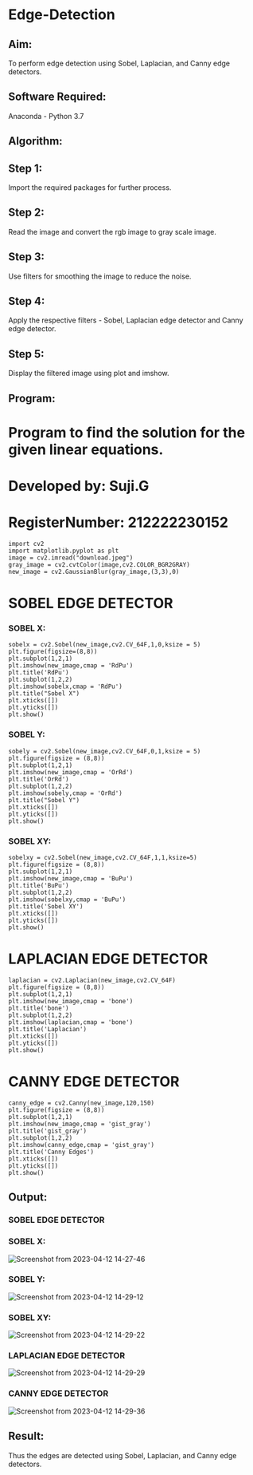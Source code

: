 # Edge-Detection
## Aim:
To perform edge detection using Sobel, Laplacian, and Canny edge detectors.

## Software Required:
Anaconda - Python 3.7

## Algorithm:
## Step 1:
Import the required packages for further process.

## Step 2:
Read the image and convert the rgb image to gray scale image.

## Step 3:
Use filters for smoothing the image to reduce the noise.

## Step 4:
Apply the respective filters - Sobel, Laplacian edge detector and Canny edge detector.

## Step 5:
Display the filtered image using plot and imshow.

 
## Program:
# Program to find the solution for the given linear equations.

# Developed by: Suji.G
# RegisterNumber: 212222230152

``` 
import cv2
import matplotlib.pyplot as plt
image = cv2.imread("download.jpeg")
gray_image = cv2.cvtColor(image,cv2.COLOR_BGR2GRAY)
new_image = cv2.GaussianBlur(gray_image,(3,3),0)
```

# SOBEL EDGE DETECTOR
### SOBEL X:
```
sobelx = cv2.Sobel(new_image,cv2.CV_64F,1,0,ksize = 5)
plt.figure(figsize=(8,8))
plt.subplot(1,2,1)
plt.imshow(new_image,cmap = 'RdPu')
plt.title('RdPu')
plt.subplot(1,2,2)
plt.imshow(sobelx,cmap = 'RdPu')
plt.title("Sobel X")
plt.xticks([])
plt.yticks([])
plt.show()
```

### SOBEL Y:
```
sobely = cv2.Sobel(new_image,cv2.CV_64F,0,1,ksize = 5)
plt.figure(figsize = (8,8))
plt.subplot(1,2,1)
plt.imshow(new_image,cmap = 'OrRd')
plt.title('OrRd')
plt.subplot(1,2,2)
plt.imshow(sobely,cmap = 'OrRd')
plt.title("Sobel Y")
plt.xticks([])
plt.yticks([])
plt.show()
```


### SOBEL XY:
```
sobelxy = cv2.Sobel(new_image,cv2.CV_64F,1,1,ksize=5)
plt.figure(figsize = (8,8))
plt.subplot(1,2,1)
plt.imshow(new_image,cmap = 'BuPu')
plt.title('BuPu')
plt.subplot(1,2,2)
plt.imshow(sobelxy,cmap = 'BuPu')
plt.title('Sobel XY')
plt.xticks([])
plt.yticks([])
plt.show()
```


# LAPLACIAN EDGE DETECTOR
```
laplacian = cv2.Laplacian(new_image,cv2.CV_64F)
plt.figure(figsize = (8,8))
plt.subplot(1,2,1)
plt.imshow(new_image,cmap = 'bone')
plt.title('bone')
plt.subplot(1,2,2)
plt.imshow(laplacian,cmap = 'bone')
plt.title('Laplacian')
plt.xticks([])
plt.yticks([])
plt.show()
```

# CANNY EDGE DETECTOR
```
canny_edge = cv2.Canny(new_image,120,150)
plt.figure(figsize = (8,8))
plt.subplot(1,2,1)
plt.imshow(new_image,cmap = 'gist_gray')
plt.title('gist_gray')
plt.subplot(1,2,2)
plt.imshow(canny_edge,cmap = 'gist_gray')
plt.title('Canny Edges')
plt.xticks([])
plt.yticks([])
plt.show()

```
## Output:
### SOBEL EDGE DETECTOR
### SOBEL X:

![Screenshot from 2023-04-12 14-27-46](https://user-images.githubusercontent.com/119559822/231408016-976e8e5e-cb60-4f26-8939-666feccc4c6c.png)


### SOBEL Y:

![Screenshot from 2023-04-12 14-29-12](https://user-images.githubusercontent.com/119559822/231408049-825120cc-12e3-485a-88da-50e035d8b9df.png)

### SOBEL XY: 

![Screenshot from 2023-04-12 14-29-22](https://user-images.githubusercontent.com/119559822/231410917-4e494464-8f23-4c01-a628-cf8201a5e601.png)


### LAPLACIAN EDGE DETECTOR
 

![Screenshot from 2023-04-12 14-29-29](https://user-images.githubusercontent.com/119559822/231411011-de60456e-5a02-4079-bd42-98b77286fdc0.png)

### CANNY EDGE DETECTOR

![Screenshot from 2023-04-12 14-29-36](https://user-images.githubusercontent.com/119559822/231411055-eac79eec-1fc5-4b4f-b6be-10e599880dbc.png)


## Result:
Thus the edges are detected using Sobel, Laplacian, and Canny edge detectors.
